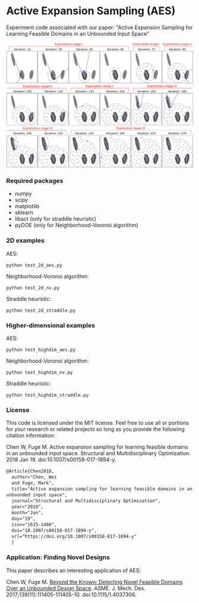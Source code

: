 # Active Expansion Sampling (AES)
Experiment code associated with our paper: "Active Expansion Sampling for Learning Feasible Domains in an Unbounded Input Space"

![Alt text](/aes.png)

### Required packages
- numpy
- scipy
- matplotlib
- sklearn
- libact (only for straddle heuristic)
- pyDOE (only for Neighborhood-Voronoi algorithm)

### 2D examples

AES: 
```
python test_2d_aes.py
```

Neighborhood-Voronoi algorithm: 
```
python test_2d_nv.py
```

Straddle heuristic:
```
python test_2d_straddle.py
```

### Higher-dimensional examples

AES:
```
python test_highdim_aes.py
```

Neighborhood-Voronoi algorithm: 
```
python test_highdim_nv.py
```

Straddle heuristic:
```
python test_highdim_straddle.py
```

### License
This code is licensed under the MIT license. Feel free to use all or portions for your research or related projects so long as you provide the following citation information:

Chen W, Fuge M. Active expansion sampling for learning feasible domains in an unbounded input space. Structural and Multidisciplinary Optimization. 2018 Jan 19. doi:10.1007/s00158-017-1894-y.

    @Article{Chen2018,
      author="Chen, Wei
      and Fuge, Mark",
      title="Active expansion sampling for learning feasible domains in an unbounded input space",
      journal="Structural and Multidisciplinary Optimization",
      year="2018",
      month="Jan",
      day="19",
      issn="1615-1488",
      doi="10.1007/s00158-017-1894-y",
      url="https://doi.org/10.1007/s00158-017-1894-y"
      }

### Application: Finding Novel Designs
This paper describes an interesting application of AES:

Chen W, Fuge M. [Beyond the Known: Detecting Novel Feasible Domains Over an Unbounded Design Space](http://mechanicaldesign.asmedigitalcollection.asme.org/article.aspx?articleid=2645709). ASME. J. Mech. Des. 2017;139(11):111405-111405-10. doi:10.1115/1.4037306.
